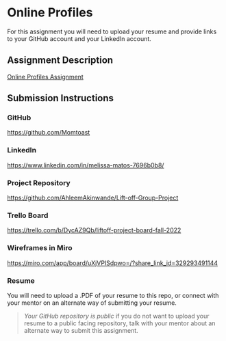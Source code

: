 # Online Profiles
For this assignment you will need to upload your resume and provide links to your GitHub account and your LinkedIn account.

## Assignment Description
[Online Profiles Assignment](https://education.launchcode.org/liftoff/modules/assignments/online-profiles)

## Submission Instructions
 
### GitHub
https://github.com/Momtoast
 
### LinkedIn
https://www.linkedin.com/in/melissa-matos-7696b0b8/

### Project Repository
https://github.com/AhleemAkinwande/Lift-off-Group-Project

### Trello Board
https://trello.com/b/DycAZ9Qb/liftoff-project-board-fall-2022

### Wireframes in Miro
https://miro.com/app/board/uXjVPISdpwo=/?share_link_id=329293491144

### Resume
You will need to upload a .PDF of your resume to this repo, or connect with your mentor on an alternate way of submitting your resume.

> *Your GitHub repository is public* if you do not want to upload your resume to a public facing repository, talk with your mentor about an alternate way to submit this assignment.
